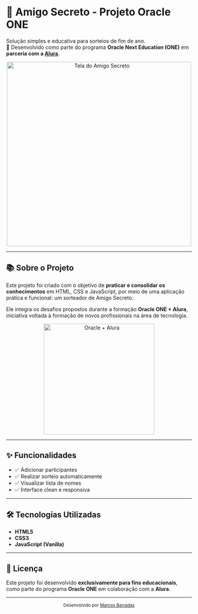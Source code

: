 # 🎁 Amigo Secreto - Projeto Oracle ONE  

Solução simples e educativa para sorteios de fim de ano.  
🚀 Desenvolvido como parte do programa **Oracle Next Education (ONE)** em **parceria com a [Alura](https://www.alura.com.br/)**.

<p align="center">
  <img src="https://i.imgur.com/JQ8wz7E.png" width="500" alt="Tela do Amigo Secreto">
</p>

---

## 📚 Sobre o Projeto

Este projeto foi criado com o objetivo de **praticar e consolidar os conhecimentos** em HTML, CSS e JavaScript, por meio de uma aplicação prática e funcional: um sorteador de Amigo Secreto.

Ele integra os desafios propostos durante a formação **Oracle ONE + Alura**, iniciativa voltada à formação de novos profissionais na área de tecnologia.

<p align="center">
  <img src="https://user-images.githubusercontent.com/674899/230773513-5f7de8cf-054e-4dd0-a927-475e179e9395.png" alt="Oracle + Alura" width="300">
</p>

---

## ✨ Funcionalidades

- ✅ Adicionar participantes  
- ✅ Realizar sorteio automaticamente  
- ✅ Visualizar lista de nomes  
- ✅ Interface clean e responsiva  

---

## 🛠 Tecnologias Utilizadas

- **HTML5**
- **CSS3**
- **JavaScript (Vanilla)**

---

## 📝 Licença

Este projeto foi desenvolvido **exclusivamente para fins educacionais**, como parte do programa **Oracle ONE** em colaboração com a **Alura**.

---

<div align="center">
  <sub>Desenvolvido por <a href="https://github.com/MarcosBarradas">Marcos Barradas</a></sub>
</div>
